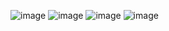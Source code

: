 ![image](https://github.com/MehmoodUlHassan2/Tic-Tac-Toe-Game/assets/112276752/505a2a69-9dc4-40fc-99af-46da5356f1bf)
![image](https://github.com/MehmoodUlHassan2/Tic-Tac-Toe-Game/assets/112276752/4c8f73b3-d7d2-4cca-8b4b-647dee9724bd)
![image](https://github.com/MehmoodUlHassan2/Tic-Tac-Toe-Game/assets/112276752/5edac24e-1def-464a-957e-a8daa81b7f3e)
![image](https://github.com/MehmoodUlHassan2/Tic-Tac-Toe-Game/assets/112276752/2d5af2fb-a0f3-4f4f-bcf1-d595904d7ceb)


